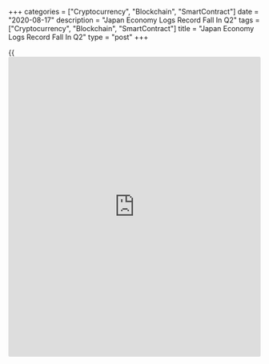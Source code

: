 +++
categories = ["Cryptocurrency", "Blockchain", "SmartContract"]
date = "2020-08-17"
description = "Japan Economy Logs Record Fall In Q2"
tags = ["Cryptocurrency", "Blockchain", "SmartContract"]
title = "Japan Economy Logs Record Fall In Q2"
type = "post"
+++

{{<iframe id="large-banner" src="https://www.bounty.group/#slide=20.0" width="100%" height="600" scrolling="no" style="border: 0px solid rgb(216, 221, 230); border-radius: 3px;">}}

Japan's [economy][1] contracted at the fastest pace on record in the
second quarter due to the restrictions imposed to rein in the spread of
the coronavirus, official data showed Monday.  
  
Gross domestic product contracted 7.8 percent in the second quarter,
which was the third consecutive decline, preliminary data from the
Cabinet Office revealed. This was also bigger than economists' forecast
of 7.6 percent fall and first quarter's 0.6 percent decrease.

On an annualized basis, GDP declined 27.8 percent versus an expected
fall of 27.2 percent. Output contracted the most since the records began
in 1955.

The record annualized contraction was largely driven by a 30.1 percent
fall in household spending and a 56 percent decrease in exports.
Government spending declined only 1 percent.

At the same time, [business][2] investment dropped 5.8 percent in the
second quarter.

Japan's economy will recover more rapidly than many other large advanced
economies, Marcel Thieliant, an economist at Capital Economics, said.

That reflects its strong corporate balance sheets, generous credit
guarantee scheme and low reliance on tourism, the economist added.

For comments and feedback [contact](https://www.playgroundfx.com/contact/): editorial@rtt[news](https://www.letsplayfx.com/blog/forex-news-website/).com

[Economic News][1]

 **What parts of the world are seeing the best (and worst) economic
performances lately? Click[here][3] to check out our [Econ Scorecard][3]
and find out! See up-to-the-moment [ranking](https://www.playgroundfx.com/blog/crypto-exchange-ranking/)s for the best and worst
performers in [GDP][4], [unemployment rate][5], [inflation][6] and much
more.**

   1. www.rtt[news](https://www.letsplayfx.com/blog/forex-news-website/).com/Content/EconomicNews.aspx
   2. www.rtt[news](https://www.letsplayfx.com/blog/forex-news-website/).com/Content/Business.aspx
   3. www.rtt[news](https://www.letsplayfx.com/blog/forex-news-website/).com/economic-scorecard/world-rank/PPI/highest-performance.aspx
   4. www.rtt[news](https://www.letsplayfx.com/blog/forex-news-website/).com/economic-scorecard/world-rank/GDP/highest-performance.aspx
   5. www.rtt[news](https://www.letsplayfx.com/blog/forex-news-website/).com/economic-scorecard/world-rank/unemployment-rate/lowest-performance.aspx
   6. www.rtt[news](https://www.letsplayfx.com/blog/forex-news-website/).com/economic-scorecard/world-rank/CPI/highest-performance.aspx